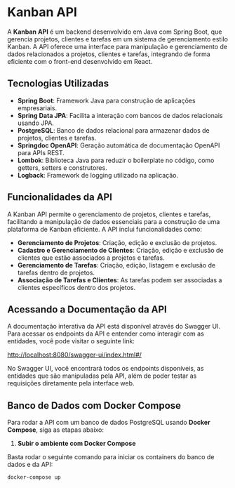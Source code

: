 # Kanban API

A **Kanban API** é um backend desenvolvido em Java com Spring Boot, que gerencia projetos, clientes e tarefas em um sistema de gerenciamento estilo Kanban. A API oferece uma interface para manipulação e gerenciamento de dados relacionados a projetos, clientes e tarefas, integrando de forma eficiente com o front-end desenvolvido em React.

## Tecnologias Utilizadas
- **Spring Boot**: Framework Java para construção de aplicações empresariais.
- **Spring Data JPA**: Facilita a interação com bancos de dados relacionais usando JPA.
- **PostgreSQL**: Banco de dados relacional para armazenar dados de projetos, clientes e tarefas.
- **Springdoc OpenAPI**: Geração automática de documentação OpenAPI para APIs REST.
- **Lombok**: Biblioteca Java para reduzir o boilerplate no código, como getters, setters e construtores.
- **Logback**: Framework de logging utilizado na aplicação.

## Funcionalidades da API
A Kanban API permite o gerenciamento de projetos, clientes e tarefas, facilitando a manipulação de dados essenciais para a construção de uma plataforma de Kanban eficiente. A API inclui funcionalidades como:

- **Gerenciamento de Projetos**: Criação, edição e exclusão de projetos.
- **Cadastro e Gerenciamento de Clientes**: Criação, edição e exclusão de clientes que estão associados a projetos e tarefas.
- **Gerenciamento de Tarefas**: Criação, edição, listagem e exclusão de tarefas dentro de projetos.
- **Associação de Tarefas e Clientes**: As tarefas podem ser associadas a clientes específicos dentro dos projetos.

## Acessando a Documentação da API
A documentação interativa da API está disponível através do Swagger UI. Para acessar os endpoints da API e entender como interagir com as entidades, você pode visitar o seguinte link:

[http://localhost:8080/swagger-ui/index.html#/](http://localhost:8080/swagger-ui/index.html#/)

No Swagger UI, você encontrará todos os endpoints disponíveis, as entidades que são manipuladas pela API, além de poder testar as requisições diretamente pela interface web.

## Banco de Dados com Docker Compose

Para rodar a API com um banco de dados PostgreSQL usando **Docker Compose**, siga as etapas abaixo:

1. **Subir o ambiente com Docker Compose**

Basta rodar o seguinte comando para iniciar os containers do banco de dados e da API:

```bash
docker-compose up
